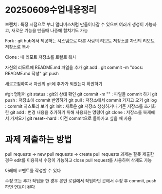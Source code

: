 # 20250609수업내용정리

브랜치 : 특정 시점으로 부터 멀티버스처럼 만들어나갈 수 있으며 여러개 생성이 가능하고, 새로운 기능을 만들때 나중에 합치기도 가능

Fork : git hub에서 제공하는 시스템으로 다른 사람의 리모트 저장소를 자신의 리모트 저장소로 복사

Clone : 내 리모트 저장소를 로컬로 복사

자신의 리모트에 README.md 파일을 추가
git add .
git commit -m "docs: README.md 작성"
git push

새로고침하여서 자신의 git에 추가가 되었는지 확인하기

#git 명령어
git status : git의 상태 확인
git commit -m "" : 파일들 commit 하기
git push : 저장소에 commit 반영하기
git pull : 저장소에서 commit 가지고 오기
git log : commit 히스토리 보기
git init : 새로운 git 저장소 생성하거나 기존 저장소를 초기화한
git add : 변경 내용을 추가하기 위해 사용되는 명령어
git clone : 저장소를 복제해서 가져오기
git reset--hard : 이전 commit으로 돌아가고 싶을 때 사용

# 과제 제출하는 방법

pull requests -> new pull requests -> create pull requests
과제는 잘못 제출한 경우 edit를 이용하서 수정이 가능하고 close pull request를 사용하여 삭제도 가능

아래에 코멘트를 작성할 수 있다

수정 또는 추가 작업을 한 경우 본인 로컬에서 작업하던 곳에서 수정 후 commit, push 하면 연동이 된다



